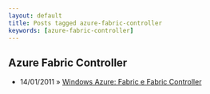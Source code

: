 ```yaml
---
layout: default
title: Posts tagged azure-fabric-controller
keywords: [azure-fabric-controller]
---
```

<h2 class="category">Azure Fabric Controller</h2>
<ul class="posts">
<li>
<p>
<span class="date">14/01/2011</span> &raquo; 
<a href="/blog/windows-azure-fabric-e-fabric-controller">Windows Azure: Fabric e Fabric Controller</a>
</p>
</li> 
</ul>
